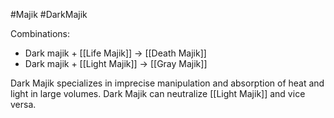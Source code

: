 #Majik #DarkMajik

Combinations:
- Dark majik + [[Life Majik]] → [[Death Majik]]
- Dark majik + [[Light Majik]] → [[Gray Majik]]

Dark Majik specializes in imprecise manipulation and absorption of heat and light in large volumes. Dark Majik can neutralize [[Light Majik]] and vice versa.
